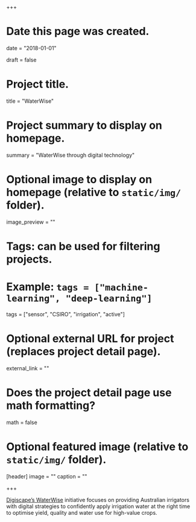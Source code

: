 +++
# Date this page was created.
date = "2018-01-01"

draft = false

# Project title.
title = "WaterWise"

# Project summary to display on homepage.
summary = "WaterWise through digital technology"

# Optional image to display on homepage (relative to `static/img/` folder).
image_preview = ""

# Tags: can be used for filtering projects.
# Example: `tags = ["machine-learning", "deep-learning"]`
tags = ["sensor", "CSIRO", "irrigation", "active"]

# Optional external URL for project (replaces project detail page).
external_link = ""

# Does the project detail page use math formatting?
math = false

# Optional featured image (relative to `static/img/` folder).
[header]
image = ""
caption = ""

+++

[Digiscape’s WaterWise](https://research.csiro.au/digiscape/digiscapes-projects/waterwise/) initiative focuses on providing Australian irrigators with digital strategies to confidently apply irrigation water at the right time to optimise yield, quality and water use for high-value crops. 
